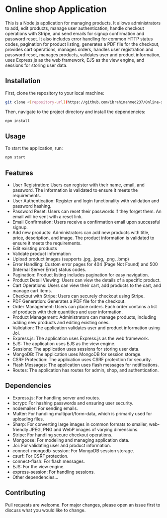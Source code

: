 # Online shop Application

This is a Node.js application for managing products. It allows administrators to add, edit products, manage user authentication, handle checkout operations with Stripe, and send emails for signup confirmation and password reset. It also includes error handling for common HTTP status codes, pagination for product listing, generates a PDF file for the checkout, provides cart operations, manages orders, handles user registration and password reset, manages products, validates user and product information, uses Express.js as the web framework, EJS as the view engine, and sessions for storing user data.

## Installation

First, clone the repository to your local machine:

```bash
git clone <[repository-url](https://github.com/ibrahimahmed237/Online-shop.git)>
```

Then, navigate to the project directory and install the dependencies:

```bash
npm install
```

## Usage

To start the application, run:

```bash
npm start
```

## Features

- User Registration: Users can register with their name, email, and password. The information is validated to ensure it meets the requirements.
- User Authentication: Register and login functionality with validation and password hashing.
- Password Reset: Users can reset their passwords if they forget them. An email will be sent with a reset link.
- Email Confirmation: Users receive a confirmation email upon successful signup.
- Add new products: Administrators can add new products with title, price, description, and image. The product information is validated to ensure it meets the requirements.
- Edit existing products
- Validate product information
- Upload product images (supports .jpg, .jpeg, .png, .bmp)
- Error Handling: Custom error pages for 404 (Page Not Found) and 500 (Internal Server Error) status codes.
- Pagination: Product listing includes pagination for easy navigation.
- Product Detail Viewing: Users can view the details of a specific product.
- Cart Operations: Users can view their cart, add products to the cart, and manage cart items.
- Checkout with Stripe: Users can securely checkout using Stripe.
- PDF Generation: Generates a PDF file for the checkout.
- Order Management: Users can place orders. Each order contains a list of products with their quantities and user information.
- Product Management: Administrators can manage products, including adding new products and editing existing ones.
- Validation: The application validates user and product information using Joi.
- Express.js: The application uses Express.js as the web framework.
- EJS: The application uses EJS as the view engine.
- Sessions: The application uses sessions for storing user data.
- MongoDB: The application uses MongoDB for session storage.
- CSRF Protection: The application uses CSRF protection for security.
- Flash Messages: The application uses flash messages for notifications.
- Routes: The application has routes for admin, shop, and authentication.

## Dependencies

- Express.js: For handling server and routes.
- bcrypt: For hashing passwords and ensuring user security.
- nodemailer: For sending emails.
- Multer: For handling multipart/form-data, which is primarily used for uploading files.
- Sharp: For converting large images in common formats to smaller, web-friendly JPEG, PNG and WebP images of varying dimensions.
- Stripe: For handling secure checkout operations.
- Mongoose: For modeling and managing application data.
- Joi: For validating user and product information.
- connect-mongodb-session: For MongoDB session storage.
- csurf: For CSRF protection.
- connect-flash: For flash messages.
- EJS: For the view engine.
- express-session: For handling sessions.
- Other dependencies...

## Contributing

Pull requests are welcome. For major changes, please open an issue first to discuss what you would like to change.

